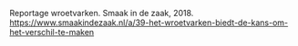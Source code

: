 Reportage wroetvarken. Smaak in de zaak, 2018. https://www.smaakindezaak.nl/a/39-het-wroetvarken-biedt-de-kans-om-het-verschil-te-maken
